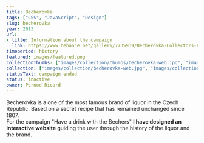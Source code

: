 ```yaml
---
title: Becherovka
tags: ["CSS", "JavaScript", "Design"]
slug: becherovka
year: 2013
url:
- title: Information about the campaign
  link: https://www.behance.net/gallery/7735939/Becherovka-Collectors-Limited-Edition-Part-I
timeperiod: history
featured: images/featured.png
collectionThumbs: ["images/collection/thumbs/becherovka-web.jpg", "images/collection/thumbs/becherovka-1.jpg", "images/collection/thumbs/becherovka-2.jpg", "images/collection/thumbs/becherovka-3.jpg", "images/collection/thumbs/becherovka-4.jpg"]
collection: ["images/collection/becherovka-web.jpg", "images/collection/becherovka-1.jpg", "images/collection/becherovka-2.jpg", "images/collection/becherovka-3.jpg", "images/collection/becherovka-4.jpg"]
statusText: campaign ended
status: inactive
owner: Pernod Ricard
---
```


Becherovka is a one of the most famous brand of liquor in the Czech Republic. Based on a secret recipe that has remained unchanged since 1807. <br> For the campaign "Have a drink with the Bechers" **I have designed an interactive website** guiding the user through the history of the liquor and the brand.
